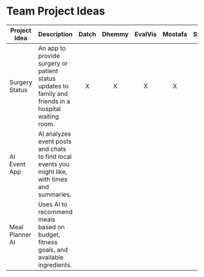 # Team Project Ideas


| Project Idea     | Description                                                                                          | Datch | Dhemmy | EvalVis | Mostafa | Svont | Thea | Hancke |
|------------------|------------------------------------------------------------------------------------------------------|:-----:|:------:|:--------:|:--------:|:-----:|:----:|:------:|
| Surgery Status   | An app to provide surgery or patient status updates to family and friends in a hospital waiting room. |   X   |    X    |    X     |    X     |   X    |      |   X    |
| AI Event App     | AI analyzes event posts and chats to find local events you might like, with times and summaries.     |       |        |          |          |   ✔    |      |        |
| Meal Planner AI  | Uses AI to recommend meals based on budget, fitness goals, and available ingredients.                |       |        |          |          |       |      |        |

